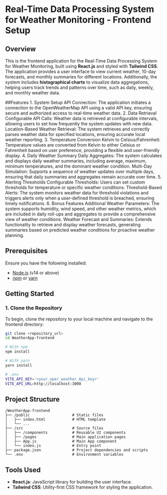 # Real-Time Data Processing System for Weather Monitoring - Frontend Setup

## Overview
This is the frontend application for the Real-Time Data Processing System for Weather Monitoring, built using **React.js** and styled with **Tailwind CSS**. The application provides a user interface to view current weather, 10-day forecasts, and monthly summaries for different locations. Additionally, the system includes **histographical charts** to visualize data aggregations, helping users track trends and patterns over time, such as daily, weekly, and monthly weather data.

##Features
        1. System Setup
        API Connection: The application initiates a connection to the OpenWeatherMap API using a valid API key, ensuring secure and authorized access to real-time weather data.
        2. Data Retrieval
        Configurable API Calls: Weather data is retrieved at configurable intervals, allowing users to set how frequently the system updates with new data.
        Location-Based Weather Retrieval: The system retrieves and correctly parses weather data for specified locations, ensuring accurate local weather reporting.
        3. Temperature Conversion
        Kelvin to Celsius/Fahrenheit: Temperature values are converted from Kelvin to either Celsius or Fahrenheit based on user preference, providing a flexible and user-friendly display.
        4. Daily Weather Summary
        Daily Aggregates: The system calculates and displays daily weather summaries, including average, maximum, minimum temperatures, and the dominant weather condition.
        Multi-Day Simulation: Supports a sequence of weather updates over multiple days, ensuring that daily summaries and aggregates remain accurate over time.
        5. Alerting Thresholds
        Configurable Thresholds: Users can set custom thresholds for temperature or specific weather conditions.
        Threshold-Based Alerts: The system monitors weather data for threshold violations and triggers alerts only when a user-defined threshold is breached, ensuring timely notifications.
        6. Bonus Features
        Additional Weather Parameters: The system supports humidity, wind speed, and other weather metrics, which are included in daily roll-ups and aggregates to provide a comprehensive view of weather conditions.
        Weather Forecast and Summaries: Extends functionality to retrieve and display weather forecasts, generating summaries based on predicted weather conditions for proactive weather planning.

## Prerequisites
Ensure you have the following installed:
- [Node.js](https://nodejs.org/) (v14 or above)
- [npm](https://www.npmjs.com/) or [yarn](https://yarnpkg.com/)

## Getting Started

### 1. Clone the Repository
To begin, clone the repository to your local machine and navigate to the frontend directory:
```bash
git clone <repository_url>
cd WeatherApp-frontend

# With npm
npm install

# With yarn
yarn install

# .env
VITE_API_KEY='<your_oper_weather_Api_key>'
VITE_API_URL=http://localhost:3000
```
## Project Structure
```
/WeatherApp-frontend
├── /public                   # Static files
│   ├── index.html            # HTML template
│   └── ...
├── /src                      # Source files
│   ├── /components           # Reusable UI components
│   ├── /pages                # Main application pages
│   ├── App.js                # Main App component
│   └── index.js              # Entry point
├── package.json              # Project dependencies and scripts
└── .env                      # Environment variables
```
## Tools Used
- **React.js**: JavaScript library for building the user interface.
- **Tailwind CSS**: Utility-first CSS framework for styling the application.

